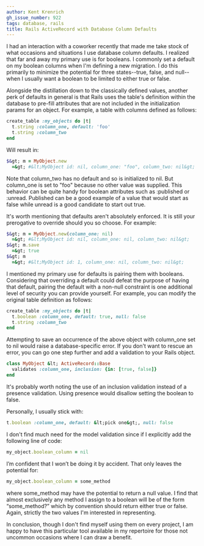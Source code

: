 ```yaml
---
author: Kent Krenrich
gh_issue_number: 922
tags: database, rails
title: Rails ActiveRecord with Database Column Defaults
---
```


I had an interaction with a coworker recently that made me take stock of what occasions and situations I use database column defaults. I realized that far and away my primary use is for booleans. I commonly set a default on my boolean columns when I'm defining a new migration. I do this primarily to minimize the potential for three states--true, false, and null--when I usually want a boolean to be limited to either true or false.

Alongside the distillation down to the classically defined values, another perk of defaults in general is that Rails uses the table's definition within the database to pre-fill attributes that are not included in the initialization params for an object. For example, a table with columns defined as follows:

```ruby
create_table :my_objects do |t|
  t.string :column_one, default: 'foo'
  t.string :column_two
end
```

Will result in:
```ruby
$&gt; m = MyObject.new
  =&gt; #&lt;MyObject id: nil, column_one: "foo", column_two: nil&gt;
```

Note that column_two has no default and so is initialized to nil. But column_one is set to "foo" because no other value was supplied. This behavior can be quite handy for boolean attributes such as :published or :unread. Published can be a good example of a value that would start as false while unread is a good candidate to start out true.

It's worth mentioning that defaults aren't absolutely enforced. It is still your prerogative to override should you so choose. For example:

```ruby
$&gt; m = MyObject.new(column_one: nil)
  =&gt; #&lt;MyObject id: nil, column_one: nil, column_two: nil&gt;
$&gt; m.save
  =&gt; true
$&gt; m
  =&gt; #&lt;MyObject id: 1, column_one: nil, column_two: nil&gt;
```

I mentioned my primary use for defaults is pairing them with booleans. Considering that overriding a default could defeat the purpose of having that default, pairing the default with a non-null constraint is one additional level of security you can provide yourself. For example, you can modify the original table definition as follows:

```ruby
create_table :my_objects do |t|
  t.boolean :column_one, default: true, null: false
  t.string :column_two
end
```

Attempting to save an occurrence of the above object with column_one set to nil would raise a database-specific error. If you don't want to rescue an error, you can go one step further and add a validation to your Rails object.
```ruby
class MyObject &lt; ActiveRecord::Base
  validates :column_one, inclusion: {in: [true, false]}
end
```

It's probably worth noting the use of an inclusion validation instead of a presence validation. Using presence would disallow setting the boolean to false.

Personally, I usually stick with:

```ruby
t.boolean :column_one, default: &lt;pick one&gt;, null: false
```

I don't find much need for the model validation since if I explicitly add the following line of code:
```ruby
my_object.boolean_column = nil
```

I’m confident that I won’t be doing it by accident. That only leaves the potential for:
```ruby
my_object.boolean_column = some_method
```

where some_method may have the potential to return a null value. I find that almost exclusively any method I assign to a boolean will be of the form “some_method?” which by convention should return either true or false. Again, strictly the two values I'm interested in representing.

In conclusion, though I don't find myself using them on every project, I am happy to have this particular tool available in my repertoire for those not uncommon occasions where I can draw a benefit.
